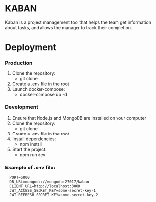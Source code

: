 # KABAN

Kaban is a project management tool that helps the team get information about tasks, and allows the manager to track their completion.

# Deployment

### Production

1. Clone the repository:
   - git clone
2. Create a .env file in the root
3. Launch docker-compose:
   - docker-compose up -d

### Development

1. Ensure that Node.js and MongoDB are installed on your computer
2. Clone the repository:
   - git clone
3. Create a .env file in the root
4. Install dependencies:
   - npm install
5. Start the project:
   - npm run dev

### Example of .env file:
      PORT=5000
      DB_URL=mongodb://mongodb:27017/kaban
      CLIENT_URL=http://localhost:3000
      JWT_ACCESS_SECRET_KEY=some-secret-key-1
      JWT_REFRESH_SECRET_KEY=some-secret-key-2

